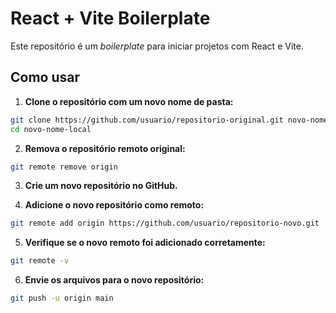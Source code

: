 # React + Vite Boilerplate

Este repositório é um _boilerplate_ para iniciar projetos com React e Vite.

## Como usar

1. **Clone o repositório com um novo nome de pasta:**

```bash
git clone https://github.com/usuario/repositorio-original.git novo-nome-local
cd novo-nome-local
```

2. **Remova o repositório remoto original:**

```bash
git remote remove origin
```

3. **Crie um novo repositório no GitHub.**

4. **Adicione o novo repositório como remoto:**

```bash
git remote add origin https://github.com/usuario/repositorio-novo.git
```

5. **Verifique se o novo remoto foi adicionado corretamente:**

```bash
git remote -v
```

6. **Envie os arquivos para o novo repositório:**

```bash
git push -u origin main
```
